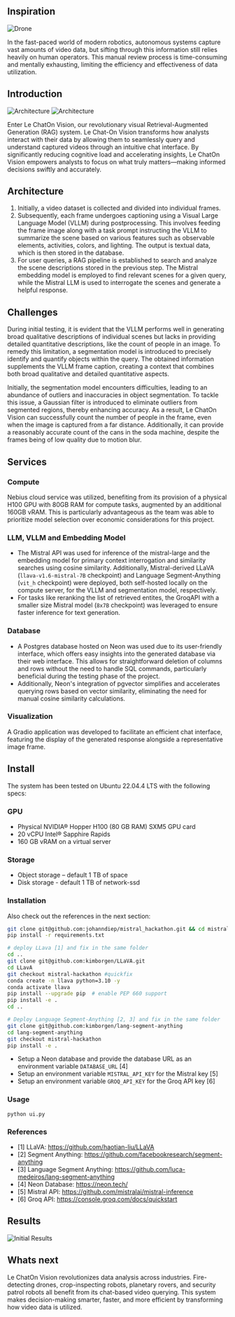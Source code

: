 ## Inspiration
![Drone](https://github.com/johanndiep/mistral_hackathon/blob/vision_model/readme_img/drone.jpg?raw=true)

In the fast-paced world of modern robotics, autonomous systems capture vast amounts of video data, but sifting through this information still relies heavily on human operators. This manual review process is time-consuming and mentally exhausting, limiting the efficiency and effectiveness of data utilization.

## Introduction
![Architecture](https://github.com/johanndiep/mistral_hackathon/blob/vision_model/readme_img/architecture.jpeg?raw=true)
![Architecture](https://github.com/johanndiep/mistral_hackathon/blob/vision_model/readme_img/detailed_architecture.jpeg?raw=true)

Enter Le ChatOn Vision, our revolutionary visual Retrieval-Augmented Generation (RAG) system. Le Chat-On Vision transforms how analysts interact with their data by allowing them to seamlessly query and understand captured videos through an intuitive chat interface. By significantly reducing cognitive load and accelerating insights, Le ChatOn Vision empowers analysts to focus on what truly matters—making informed decisions swiftly and accurately.

## Architecture
1. Initially, a video dataset is collected and divided into individual frames.
2. Subsequently, each frame undergoes captioning using a Visual Large Language Model (VLLM) during postprocessing. This involves feeding the frame image along with a task prompt instructing the VLLM to summarize the scene based on various features such as observable elements, activities, colors, and lighting. The output is textual data, which is then stored in the database.
3. For user queries, a RAG pipeline is established to search and analyze the scene descriptions stored in the previous step. The Mistral embedding model is employed to find relevant scenes for a given query, while the Mistral LLM is used to interrogate the scenes and generate a helpful response.

## Challenges
During initial testing, it is evident that the VLLM performs well in generating broad qualitative descriptions of individual scenes but lacks in providing detailed quantitative descriptions, like the count of people in an image. To remedy this limitation, a segmentation model is introduced to precisely identify and quantify objects within the query. The obtained information supplements the VLLM frame caption, creating a context that combines both broad qualitative and detailed quantitative aspects.

Initially, the segmentation model encounters difficulties, leading to an abundance of outliers and inaccuracies in object segmentation. To tackle this issue, a Gaussian filter is introduced to eliminate outliers from segmented regions, thereby enhancing accuracy. As a result, Le ChatOn Vision can successfully count the number of people in the frame, even when the image is captured from a far distance. Additionally, it can provide a reasonably accurate count of the cans in the soda machine, despite the frames being of low quality due to motion blur.

## Services

### Compute
Nebius cloud service was utilized, benefiting from its provision of a physical H100 GPU with 80GB RAM for compute tasks, augmented by an additional 160GB vRAM. This is particularly advantageous as the team was able to prioritize model selection over economic considerations for this project.

### LLM, VLLM and Embedding Model
- The Mistral API was used for inference of the mistral-large and the embedding model for primary context interrogation and similarity searches using cosine similarity. Additionally, Mistral-derived LLaVA (`llava-v1.6-mistral-7B` checkpoint) and Language Segment-Anything (`vit_h` checkpoint) were deployed, both self-hosted locally on the compute server, for the VLLM and segmentation model, respectively.
- For tasks like reranking the list of retrieved entites, the GroqAPI with a smaller size Mistral model (`8x7B` checkpoint) was leveraged to ensure faster inference for text generation.

### Database
- A Postgres database hosted on Neon was used due to its user-friendly interface, which offers easy insights into the generated database via their web interface. This allows for straightforward deletion of columns and rows without the need to handle SQL commands, particularly beneficial during the testing phase of the project.
- Additionally, Neon's integration of pgvector simplifies and accelerates querying rows based on vector similarity, eliminating the need for manual cosine similarity calculations.

### Visualization
A Gradio application was developed to facilitate an efficient chat interface, featuring the display of the generated response alongside a representative image frame.

## Install

The system has been tested on Ubuntu 22.04.4 LTS with the following specs:

### GPU
- Physical NVIDIA® Hopper H100 (80 GB RAM) SXM5 GPU card
- 20 vCPU Intel® Sapphire Rapids
- 160 GB vRAM on a virtual server

### Storage
- Object storage – default 1 TB of space
- Disk storage - default 1 TB of network-ssd

### Installation
Also check out the references in the next section:

```bash
git clone git@github.com:johanndiep/mistral_hackathon.git && cd mistral_hackathon
pip install -r requirements.txt

# deploy LLava [1] and fix in the same folder
cd ..
git clone git@github.com:kimborgen/LLaVA.git
cd LLavA
git checkout mistral-hackathon #quickfix
conda create -n llava python=3.10 -y
conda activate llava
pip install --upgrade pip  # enable PEP 660 support
pip install -e .
cd ..

# Deploy Language Segment-Anything [2, 3] and fix in the same folder
git clone git@github.com:kimborgen/lang-segment-anything
cd lang-segment-anything 
git checkout mistral-hackathon
pip install -e .
```

- Setup a Neon database and provide the database URL as an environment variable `DATABASE_URL` [4]
- Setup an environment variable `MISTRAL_API_KEY` for the Mistral key [5]
- Setup an environment variable `GROQ_API_KEY` for the Groq API key [6]

### Usage
```
python ui.py
```

### References
- [1] LLaVA: https://github.com/haotian-liu/LLaVA
- [2] Segment Anything: https://github.com/facebookresearch/segment-anything  
- [3] Language Segment Anything: https://github.com/luca-medeiros/lang-segment-anything
- [4] Neon Database: https://neon.tech/
- [5] Mistral API: https://github.com/mistralai/mistral-inference
- [6] Groq API: https://console.groq.com/docs/quickstart

## Results
![Initial Results](https://github.com/johanndiep/mistral_hackathon/blob/vision_model/readme_img/results.jpeg?raw=true)

## Whats next
Le ChatOn Vision revolutionizes data analysis across industries. Fire-detecting drones, crop-inspecting robots, planetary rovers, and security patrol robots all benefit from its chat-based video querying. This system makes decision-making smarter, faster, and more efficient by transforming how video data is utilized.
